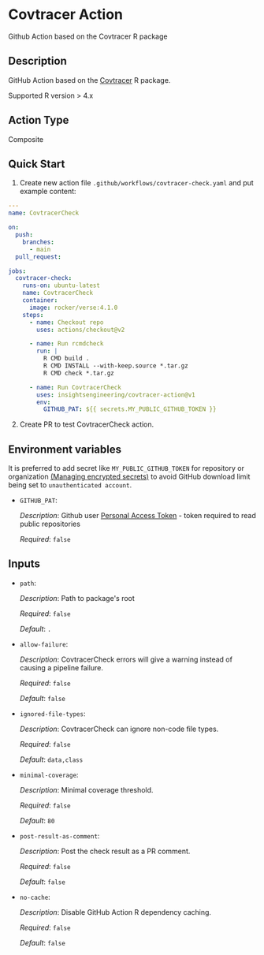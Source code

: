 # Covtracer Action
Github Action based on the Covtracer R package

## Description
GitHub Action based on the [Covtracer](https://github.com/Genentech/covtracer) R package.

Supported R version > 4.x

## Action Type
Composite

## Quick Start

1. Create new action file `.github/workflows/covtracer-check.yaml` and put example content:

```yaml
---
name: CovtracerCheck

on:
  push:
    branches:
      - main
  pull_request:

jobs:
  covtracer-check:
    runs-on: ubuntu-latest
    name: CovtracerCheck
    container:
      image: rocker/verse:4.1.0
    steps:
      - name: Checkout repo
        uses: actions/checkout@v2

      - name: Run rcmdcheck
        run: |
          R CMD build .
          R CMD INSTALL --with-keep.source *.tar.gz
          R CMD check *.tar.gz

      - name: Run CovtracerCheck
        uses: insightsengineering/covtracer-action@v1
        env:
          GITHUB_PAT: ${{ secrets.MY_PUBLIC_GITHUB_TOKEN }}

```

2. Create PR to test CovtracerCheck action.

## Environment variables

It is preferred to add secret like `MY_PUBLIC_GITHUB_TOKEN`
for repository or organization [(Managing encrypted secrets)](https://docs.github.com/en/codespaces/managing-your-codespaces/managing-encrypted-secrets-for-your-codespaces)
to avoid GitHub download limit being set to `unauthenticated account`. 


* `GITHUB_PAT`:

  _Description_: Github user [Personal Access Token](https://docs.github.com/en/authentication/keeping-your-account-and-data-secure/creating-a-personal-access-token)
                 - token required to read public repositories

  _Required_: `false`


## Inputs

* `path`:

  _Description_: Path to package's root

  _Required_: `false`

  _Default_: `.`

* `allow-failure`:

  _Description_: CovtracerCheck errors will give a warning instead of causing a pipeline failure.

  _Required_: `false`

  _Default_: `false`

* `ignored-file-types`:

  _Description_: CovtracerCheck can ignore non-code file types.

  _Required_: `false`

  _Default_: `data,class`

* `minimal-coverage`:

  _Description_: Minimal coverage threshold.

  _Required_: `false`

  _Default_: `80`

* `post-result-as-comment`:

  _Description_: Post the check result as a PR comment.

  _Required_: `false`

  _Default_: `false`

* `no-cache`:

  _Description_: Disable GitHub Action R dependency caching.

  _Required_: `false`

  _Default_: `false`

